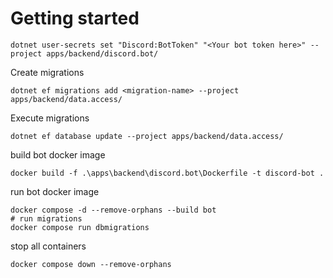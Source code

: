 # Getting started

```
dotnet user-secrets set "Discord:BotToken" "<Your bot token here>" --project apps/backend/discord.bot/
```

Create migrations
```
dotnet ef migrations add <migration-name> --project apps/backend/data.access/
```

Execute migrations
```
dotnet ef database update --project apps/backend/data.access/
```

build bot docker image
```
docker build -f .\apps\backend\discord.bot\Dockerfile -t discord-bot .
```

run bot docker image
```
docker compose -d --remove-orphans --build bot
# run migrations
docker compose run dbmigrations
```

stop all containers
```
docker compose down --remove-orphans
```